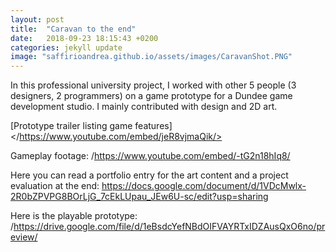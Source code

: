 ```yaml
---
layout: post
title:  "Caravan to the end"
date:   2018-09-23 18:15:43 +0200
categories: jekyll update
image: "saffirioandrea.github.io/assets/images/CaravanShot.PNG"
---
```


In this professional university project, I worked with other 5 people (3 designers, 2 programmers) on a game prototype for a Dundee game development studio. I mainly contributed with design and 2D art. 

[Prototype trailer listing game features]</https://www.youtube.com/embed/jeR8vjmaQik/>

Gameplay footage:
/https://www.youtube.com/embed/-tG2n18hIq8/

Here you can read a portfolio entry for the art content and a project evaluation at the end:
https://docs.google.com/document/d/1VDcMwlx-2R0bZPVPG8BOrLjG_7cEkLUpau_JEw6U-sc/edit?usp=sharing

Here is the playable prototype:
/https://drive.google.com/file/d/1eBsdcYefNBdOIFVAYRTxIDZAusQxO6no/preview/
